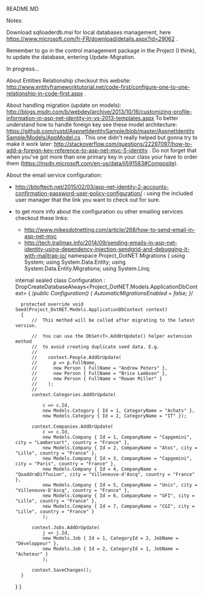 README.MD

Notes:

Download sqlloaderdb.msi for local databases management, here https://www.microsoft.com/fr-FR/download/details.aspx?id=29062 .

Remember to go in the control management package in the Project (I think), to update the database, entering Update-Migration.


In progress...

About Entities Relationship checkout this website: 
http://www.entityframeworktutorial.net/code-first/configure-one-to-one-relationship-in-code-first.aspx .

About handling migration (update on models):
http://blogs.msdn.com/b/webdev/archive/2013/10/16/customizing-profile-information-in-asp-net-identity-in-vs-2013-templates.aspx
To better understand how to handle foreign key see these model architecture: 
https://github.com/rustd/AspnetIdentitySample/blob/master/AspnetIdentitySample/Models/AppModel.cs .
This one didn't really helped but gonna try to make it work later: http://stackoverflow.com/questions/22297097/how-to-add-a-foreign-key-reference-to-asp-net-mvc-5-identity .
Do not forget that when you've got more than one primary key in your class your have to order them (https://msdn.microsoft.com/en-us/data/jj591583#Composite).

About the email service configuration:

- http://bitoftech.net/2015/02/03/asp-net-identity-2-accounts-confirmation-password-user-policy-configuration/ : using the included user manager that the link you want to check out for sure.

- to get more info about the configuration ou other emailing services checkout these links: 
	- http://www.mikesdotnetting.com/article/268/how-to-send-email-in-asp-net-mvc
	- http://tech.trailmax.info/2014/09/sending-emails-in-asp-net-identity-using-dependency-injection-sendgrid-and-debugging-it-with-mailtrap-io/
	namespace Project_DotNET.Migrations
{
    using System;
    using System.Data.Entity;
    using System.Data.Entity.Migrations;
    using System.Linq;

    internal sealed class Configuration : DropCreateDatabaseAlways<Project_DotNET.Models.ApplicationDbContext>
    {
        /*public Configuration()
        {
            AutomaticMigrationsEnabled = false;
        }*/

        protected override void Seed(Project_DotNET.Models.ApplicationDbContext context)
        {
            //  This method will be called after migrating to the latest version.

            //  You can use the DbSet<T>.AddOrUpdate() helper extension method 
            //  to avoid creating duplicate seed data. E.g.
            //
            //    context.People.AddOrUpdate(
            //      p => p.FullName,
            //      new Person { FullName = "Andrew Peters" },
            //      new Person { FullName = "Brice Lambson" },
            //      new Person { FullName = "Rowan Miller" }
            //    );
            //
            context.Categories.AddOrUpdate(

                c => c.Id,
                new Models.Category { Id = 1, CategoryName = "Achats" },
                new Models.Category { Id = 2, CategoryName = "IT" });

            context.Companies.AddOrUpdate(
                c => c.Id,
                new Models.Company { Id = 1, CompanyName = "Capgemini", city = "Lambersart", country = "France" },
                new Models.Company { Id = 2, CompanyName = "Atos", city = "Lille", country = "France" },
                new Models.Company { Id = 3, CompanyName = "Capgemini", city = "Paris", country = "France" },
                new Models.Company { Id = 4, CompanyName = "QuaddraDiffusion", city = "Villeneuve-d'Ascq", country = "France" },
                new Models.Company { Id = 5, CompanyName = "Unis", city = "Villeneuve-D'Ascq", country = "France" },
                new Models.Company { Id = 6, CompanyName = "GFI", city = "Lille", country = "France" },
                new Models.Company { Id = 7, CompanyName = "CGI", city = "Lille", country = "France" }
                );

            context.Jobs.AddOrUpdate(
                j => j.Id,
                new Models.Job { Id = 1, CategoryId = 2, JobName = "Développeur" },
                new Models.Job { Id = 2, CategoryId = 1, JobName = "Acheteur" }
                );

            context.SaveChanges();
        }
    }
}
